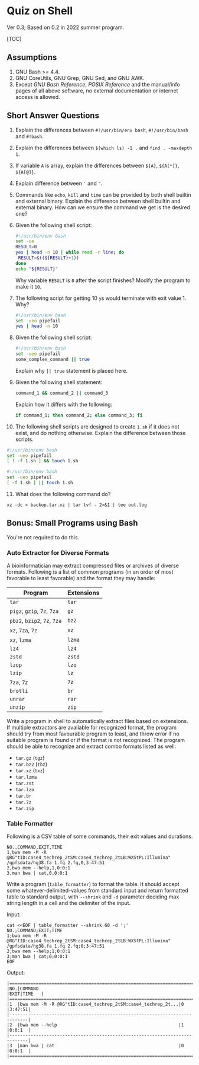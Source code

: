 # Quiz on Shell

Ver 0.3; Based on 0.2 in 2022 summer program.

[TOC]

## Assumptions

1. GNU Bash >= 4.4.
2. GNU CoreUtils, GNU Grep, GNU Sed, and GNU AWK.
3. Except _GNU Bash Reference_, _POSIX Reference_ and the manual/info pages of all above software, no external documentation or internet access is allowed.

## Short Answer Questions

1. Explain the differences between `#!/usr/bin/env bash`, `#!/usr/bin/bash` and `#!bash`.
2. Explain the differences between `$(which ls) -1 .` and `find . -maxdepth 1`.
3. If variable `A` is array, explain the differences between `${A}`, `${A[*]}`, `${A[@]}`.
4. Explain difference between `'` and `"`.
5. Commands like `echo`, `kill` and `time` can be provided by both shell builtin and external binary. Explain the difference between shell builtin and external binary. How can we ensure the command we get is the desired one?
6. Given the following shell script:

   ```bash
   #!/usr/bin/env bash
   set -ue
   RESULT=0
   yes | head -n 10 | while read -r line; do
   	RESULT=$((${RESULT}+1))
   done
   echo "${RESULT}"
   ```

   Why variable `RESULT` is `0` after the script finishes? Modify the program to make it `10`.

7. The following script for getting 10 `y`s would terminate with exit value 1. Why?

   ```bash
   #!/usr/bin/env bash
   set -ueo pipefail
   yes | head -n 10
   ```

8. Given the following shell script:

   ```bash
   #!/usr/bin/env bash
   set -ueo pipefail
   some_complex_command || true
   ```

   Explain why `|| true` statement is placed here.

9. Given the following shell statement:

   ```bash
   command_1 && command_2 || command_3
   ```

   Explain how it differs with the following:

   ```bash
   if command_1; then command_2; else command_3; fi
   ```

10. The following shell scripts are designed to create `1.sh` if it does not exist, and do nothing otherwise. Explain the difference between those scripts.

   ```bash
   #!/usr/bin/env bash
   set -ueo pipefail
   [ ! -f 1.sh ] && touch 1.sh
   ```

   ```bash
   #!/usr/bin/env bash
   set -ueo pipefail
   [ -f 1.sh ] || touch 1.sh
   ```
11. What does the following command do?

   ```shell
   xz -dc < backup.tar.xz | tar tvf - 2>&1 | tee out.log
   ```

## Bonus: Small Programs using Bash

You're not required to do this.

### Auto Extractor for Diverse Formats

A bioinformatician may extract compressed files or archives of diverse formats. Following is a list of common programs (in an order of most favorable to least favorable) and the format they may handle:

| Program                      | Extensions |
|------------------------------|------------|
| `tar`                        | `tar`      |
| `pigz`, `gzip`, `7z`, `7za`  | `gz`       |
| `pbz2`, `bzip2`, `7z`, `7za` | `bz2`      |
| `xz`, `7za`, `7z`            | `xz`       |
| `xz`, `lzma`                 | `lzma`     |
| `lz4`                        | `lz4`      |
| `zstd`                       | `zstd`     |
| `lzop`                       | `lzo`      |
| `lzip`                       | `lz`       |
| `7za`, `7z`                  | `7z`       |
| `brotli`                     | `br`       |
| `unrar`                      | `rar`      |
| `unzip`                      | `zip`      |

Write a program in shell to automatically extract files based on extensions. If multiple extractors are available for recognized format, the program should try from most favourable program to least, and throw error if no suitable program is found or if the format is not recognized. The program should be able to recognize and extract combo formats listed as well:

- `tar.gz` (`tgz`)
- `tar.bz2` (`tbz`)
- `tar.xz` (`txz`)
- `tar.lzma`
- `tar.zst`
- `tar.lzo`
- `tar.br`
- `tar.7z`
- `tar.zip`

### Table Formatter

Following is a CSV table of some commands, their exit values and durations.

```csv
NO.,COMMAND,EXIT,TIME
1,bwa mem -M -R @RG"tID:case4_techrep_2tSM:case4_techrep_2tLB:WXStPL:Illumina" /gpfsdata/hg38.fa 1.fq 2.fq,0,3:47:51
2,bwa mem --help,1,0:0:1
3,man bwa | cat,0,0:0:1
```

Write a program (`table_formatter`) to format the table. It should accept some whatever-delimited-values from standard input and return formatted table to standard output, with `--shrink` and `-d` parameter deciding max string length in a cell and the delimiter of the input.

Input:

```shell
cat <<EOF | table_formatter --shrink 60 -d ';'
NO.;COMMAND;EXIT;TIME
1;bwa mem -M -R @RG"tID:case4_techrep_2tSM:case4_techrep_2tLB:WXStPL:Illumina" /gpfsdata/hg38.fa 1.fq 2.fq;0;3:47:51
2;bwa mem --help;1;0:0:1
3;man bwa | cat;0;0:0:1
EOF
```

Output:

```text
|=============================================================================|
|NO.|COMMAND                                                     |EXIT|TIME   |
|=============================================================================|
|1  |bwa mem -M -R @RG"tID:case4_techrep_2tSM:case4_techrep_2t...|0   |3:47:51|
|-----------------------------------------------------------------------------|
|2  |bwa mem --help                                              |1   |0:0:1  |
|-----------------------------------------------------------------------------|
|3  |man bwa | cat                                               |0   |0:0:1  |
|=============================================================================|
```
